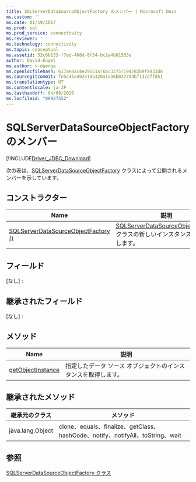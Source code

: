 ```yaml
---
title: SQLServerDataSourceObjectFactory のメンバー | Microsoft Docs
ms.custom: ''
ms.date: 01/19/2017
ms.prod: sql
ms.prod_service: connectivity
ms.reviewer: ''
ms.technology: connectivity
ms.topic: conceptual
ms.assetid: 52c6b133-f7ed-468d-8f34-bc2e4b81553e
author: David-Engel
ms.author: v-daenge
ms.openlocfilehash: 617ae82c4e29151a76bc33757194782b9fa933d8
ms.sourcegitcommit: fe5c45a492e19a320a1a36b037704bf132dffd51
ms.translationtype: HT
ms.contentlocale: ja-JP
ms.lasthandoff: 04/08/2020
ms.locfileid: "80927552"
---
```

# <a name="sqlserverdatasourceobjectfactory-members"></a>SQLServerDataSourceObjectFactory のメンバー
[!INCLUDE[Driver_JDBC_Download](../../../includes/driver_jdbc_download.md)]

  次の表は、[SQLServerDataSourceObjectFactory](../../../connect/jdbc/reference/sqlserverdatasourceobjectfactory-class.md) クラスによって公開されるメンバーを示しています。  
  
## <a name="constructors"></a>コンストラクター  
  
|Name|説明|  
|----------|-----------------|  
|[SQLServerDataSourceObjectFactory ()](../../../connect/jdbc/reference/sqlserverdatasourceobjectfactory-constructor.md)|[SQLServerDataSourceObjectFactory](../../../connect/jdbc/reference/sqlserverdatasourceobjectfactory-class.md) クラスの新しいインスタンスを初期化します。|  
  
## <a name="fields"></a>フィールド  
 [なし] :  
  
## <a name="inherited-fields"></a>継承されたフィールド  
 [なし] :  
  
## <a name="methods"></a>メソッド  
  
|Name|説明|  
|----------|-----------------|  
|[getObjectInstance](../../../connect/jdbc/reference/getobjectinstance-method-sqlserverdatasourceobjectfactory.md)|指定したデータ ソース オブジェクトのインスタンスを取得します。|  
  
## <a name="inherited-methods"></a>継承されたメソッド  
  
|継承元のクラス|メソッド|  
|---------------------------|-------------|  
|java.lang.Object|clone、equals、finalize、getClass、hashCode、notify、notifyAll、toString、wait|  
  
## <a name="see-also"></a>参照  
 [SQLServerDataSourceObjectFactory クラス](../../../connect/jdbc/reference/sqlserverdatasourceobjectfactory-class.md)  
  
  
